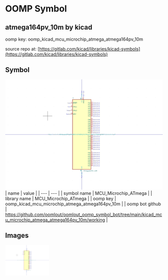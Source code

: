 # OOMP Symbol  
## atmega164pv_10m  by kicad  
  
oomp key: oomp_kicad_mcu_microchip_atmega_atmega164pv_10m  
  
source repo at: [https://gitlab.com/kicad/libraries/kicad-symbols](https://gitlab.com/kicad/libraries/kicad-symbols)  
## Symbol  
  
[![working.png](working_600.png)](working.png)  
| name | value | 
| --- | --- | 
| symbol name | MCU_Microchip_ATmega | 
| library name | MCU_Microchip_ATmega | 
| oomp key | oomp_kicad_mcu_microchip_atmega_atmega164pv_10m | 
| oomp bot github | https://github.com/oomlout/oomlout_oomp_symbol_bot/tree/main/kicad_mcu_microchip_atmega_atmega164pv_10m/working | 
## Images  
  
[![working.png](working_140.png)](working.png)  
